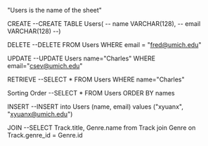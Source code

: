 "Users is the name of the sheet"

CREATE
--CREATE TABLE Users(
--	name VARCHAR(128),
--	email VARCHAR(128)
--)

DELETE
--DELETE FROM Users WHERE email = "fred@umich.edu"

UPDATE
--UPDATE Users name="Charles" WHERE email="csev@umich.edu"

RETRIEVE
--SELECT * FROM Users WHERE name="Charles"

Sorting Order
--SELECT * FROM Users ORDER BY names

INSERT
--INSERT into Users (name, email) values ("xyuanx", "xyuanx@umich.edu")

JOIN
--SELECT Track.title, Genre.name from Track join Genre on Track.genre_id = Genre.id
